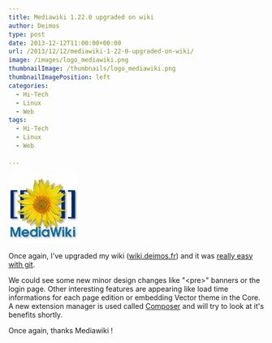 ```yaml
---
title: Mediawiki 1.22.0 upgraded on wiki
author: Deimos
type: post
date: 2013-12-12T11:00:00+00:00
url: /2013/12/12/mediawiki-1-22-0-upgraded-on-wiki/
image: /images/logo_mediawiki.png
thumbnailImage: /thumbnails/logo_mediawiki.png
thumbnailImagePosition: left
categories:
  - Hi-Tech
  - Linux
  - Web
tags:
  - Hi-Tech
  - Linux
  - Web

---
```

![MediaWiki_logo](/images/logo_mediawiki.png)

Once again, I've upgraded my wiki ([wiki.deimos.fr](http://wiki.deimos.fr)) and it was [really easy with git](https://wiki.deimos.fr/MediaWiki:Installation_et_configuration#Upgrade).

We could see some new minor design changes like "\<pre\>" banners or the login page. Other interesting features are appearing like load time informations for each page edition or embedding Vector theme in the Core. A new extension manager is used called [Composer](https://www.mediawiki.org/wiki/Composer) and will try to look at it's benefits shortly.

Once again, thanks Mediawiki !
